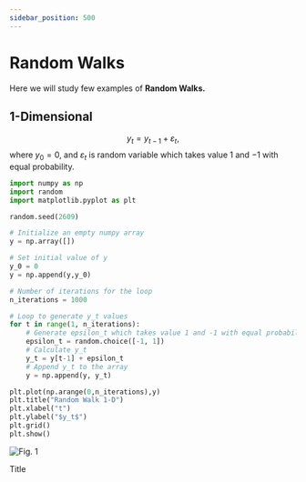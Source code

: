 ```yaml
---
sidebar_position: 500
---
```

# Random Walks

Here we will study few examples of **Random Walks.**

## 1-Dimensional
$$
y_t=y_{t-1}+\varepsilon_t,
$$
where $y_0=0$, and $\varepsilon_t$ is random variable which takes value $1$ and $-1$ with equal probability.
```python
import numpy as np
import random
import matplotlib.pyplot as plt

random.seed(2609)

# Initialize an empty numpy array
y = np.array([])

# Set initial value of y
y_0 = 0
y = np.append(y,y_0)

# Number of iterations for the loop
n_iterations = 1000

# Loop to generate y_t values
for t in range(1, n_iterations):
    # Generate epsilon_t which takes value 1 and -1 with equal probability
    epsilon_t = random.choice([-1, 1])
    # Calculate y_t
    y_t = y[t-1] + epsilon_t
    # Append y_t to the array
    y = np.append(y, y_t)

plt.plot(np.arange(0,n_iterations),y)
plt.title("Random Walk 1-D")
plt.xlabel("t")
plt.ylabel("$y_t$")
plt.grid()
plt.show()
```
<div style={{ textAlign: 'center' }}>
    <img src={require('../../../../my-website/Assets/randonwalk1D.png').default} alt="Fig. 1"/>
    <p style={{ marginTop: '1px' }}>Title</p>
</div>
